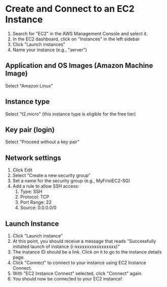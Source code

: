 # Create and Connect to an EC2 Instance
1. Search for "EC2" in the AWS Management Console and select it.
1. In the EC2 dashboard, click on "Instances" in the left sidebar
1. Click "Launch instances"
1. Name your instance (e.g., "server")

## Application and OS Images (Amazon Machine Image)
Select "Amazon Linux"

## Instance type
Select "t2.micro" (this instance type is eligible for the free tier)

## Key pair (login)   
Select "Proceed without a key pair" 

## Network settings
1. Click Edit
1. Select "Create a new security group"
1. Set a name for the security group (e.g., MyFirstEC2-SG)
1. Add a rule to allow SSH access:
    1. Type: SSH
    1. Protocol: TCP
    1. Port Range: 22
    1. Source: 0.0.0.0/0

## Launch Instance
1. Click "Launch instance"
1. At this point, you should receive a message that reads "Successfully initiated launch of instance (i-xxxxxxxxxxxxxxxxx)"
1. The instance ID should be a link. Click on it to go to the instance details page.
1. Click "Connect" to connect to your instance using EC2 Instance Connect. 
1. With "EC2 Instance Connect" selected, click "Connect" again.
1. You should now be connected to your EC2 instance!